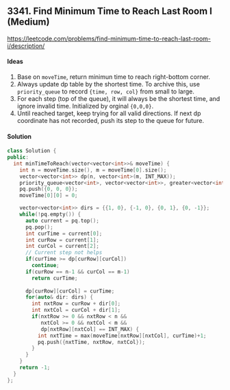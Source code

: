 ## 3341. Find Minimum Time to Reach Last Room I (Medium)


https://leetcode.com/problems/find-minimum-time-to-reach-last-room-i/description/


#### Ideas
1. Base on `moveTime`, return minimun time to reach right-bottom corner.
2. Always update dp table by the shortest time. To archive this, use `priority_queue` to record `{time, row, col}` from small to large. 
3. For each step (top of the queue), it will always be the shortest time, and ignore invalid time. Initialized by orginal `{0,0,0}`.
4. Until reached target, keep trying for all valid directions. If next dp coordinate has not recorded, push its step to the queue for future.

#### Solution
```C++
class Solution {
public:
  int minTimeToReach(vector<vector<int>>& moveTime) {
    int n = moveTime.size(), m = moveTime[0].size();
    vector<vector<int>> dp(n, vector<int>(m, INT_MAX));
    priority_queue<vector<int>, vector<vector<int>>, greater<vector<int>>> pq;
    pq.push({0, 0, 0});
    moveTime[0][0] = 0;

    vector<vector<int>> dirs = {{1, 0}, {-1, 0}, {0, 1}, {0, -1}};
    while(!pq.empty()) {
      auto current = pq.top();
      pq.pop();
      int curTime = current[0];
      int curRow = current[1];
      int curCol = current[2];
      // Current step not helps
      if(curTime >= dp[curRow][curCol])
        continue;
      if(curRow == n-1 && curCol == m-1)
        return curTime;
    
      dp[curRow][curCol] = curTime;
      for(auto& dir: dirs) {
        int nxtRow = curRow + dir[0];
        int nxtCol = curCol + dir[1];
        if(nxtRow >= 0 && nxtRow < n &&
           nxtCol >= 0 && nxtCol < m && 
           dp[nxtRow][nxtCol] == INT_MAX) {
          int nxtTime = max(moveTime[nxtRow][nxtCol], curTime)+1;
          pq.push({nxtTime, nxtRow, nxtCol});
        }
      }
    }
    return -1;
  }
};
```